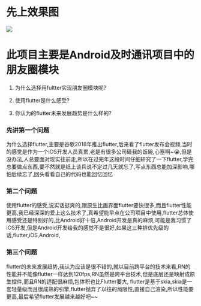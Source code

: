 # 先上效果图
![](./sources.gif)

# 此项目主要是Android及时通讯项目中的朋友圈模块

1. 为什么选择用fultter实现朋友圈模块呢?

2. 使用flutter是什么感受?

3. 你认为的flutter未来发展趋势是什么样的?


### 先讲第一个问题
为什么选择flutter,主要是谷歌2018年推出flutter,后来看了flutter发布会视频,当时的感觉是作为一个iOS开发人员真累,老是有很多公司砸我的饭碗,心塞啊~😭,但是没办法,人总要面对现实往前走,所以在过完年这段时间仔细研究了一下flutter,学完总要做点东西,要不然就是纸上谈兵说不定过几天就忘了,写点东西总能加深影响,哪怕后续忘了,回头看看自己的代码也能回忆回忆

### 第二个问题
使用flutter的感受,说实话挺爽的,跟原生比画界面flutter要快很多,而且flutter性能更高,我已经深深的爱上这么技术了,真希望能早点在公司项目中使用,flutter总体使用感受还是特别好的,比Android好十倍,Android开发是真的麻烦,可能是我习惯了iOS开发,但是Android开发给我的感觉不是很好,如果这三种排优先级的话,flutter,iOS,Android,

### 第三个问题

flutter的未来发展趋势,我认为应该是很不错的,就以目前跨平台的技术来看,RN的性能并不能像flutter一样达到120fps,RN虽然是跨平台技术,但是底层还是映射成原生控件,而且RN的适配很麻烦,包体积也比Flutter要大,
flutter是基于skia,skia是一套轻量级而且很成熟的引擎,flutter抛弃了以往的局限性,直接自己渲染,所以性能要更高,最后希望flutter发展越来越好吧~~
